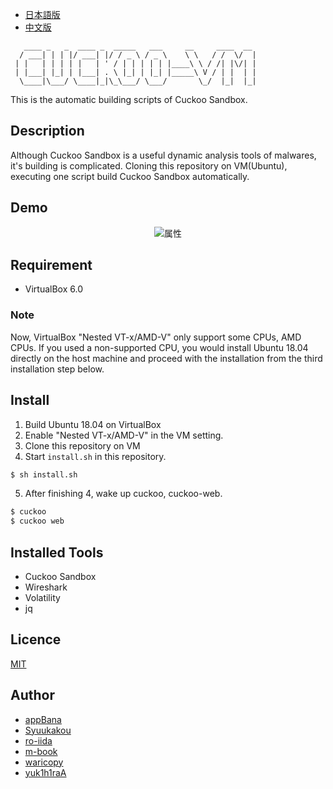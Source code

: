 - [日本語版](docs/README_JP.md)
- [中文版](docs/README_CN.md)

```
   ____ _   _  ____ _  _____   ___     __     ____  __
  / ___| | | |/ ___| |/ / _ \ / _ \    \ \   / /  \/  |
 | |   | | | | |   | ' / | | | | | |____\ \ / /| |\/| |
 | |___| |_| | |___| . \ |_| | |_| |_____\ V / | |  | |
  \____|\___/ \____|_|\_\___/ \___/       \_/  |_|  |_|

```

This is the automatic building scripts of Cuckoo Sandbox.


## Description
Although Cuckoo Sandbox is a useful dynamic analysis tools of malwares, it's building is complicated.
Cloning this repository on VM(Ubuntu), executing one script build Cuckoo Sandbox automatically.

## Demo

<div align="center">
<img src="https://github.com/tdu-isl/cuckoo-vm/wiki/images/demo.gif" alt="属性" title="demo">
</div>

## Requirement

- VirtualBox 6.0

### Note
Now, VirtualBox "Nested VT-x/AMD-V" only support some CPUs, AMD CPUs.
If you used a non-supported CPU, you would install Ubuntu 18.04 directly on the host machine and proceed with the installation from the third installation step below.

## Install

1. Build Ubuntu 18.04 on VirtualBox
2. Enable "Nested VT-x/AMD-V" in the VM setting.
3. Clone this repository on VM
4. Start `install.sh` in this repository.

```sh
$ sh install.sh
```

5. After finishing 4, wake up cuckoo, cuckoo-web.

```sh
$ cuckoo
$ cuckoo web
```

## Installed Tools
- Cuckoo Sandbox
- Wireshark
- Volatility
- jq

## Licence

[MIT](https://github.com/tdu-isl/cuckoo-vm/blob/develop/LICENSE)

## Author

- [appBana](https://github.com/howmuch515)
- [Syuukakou](https://github.com/Syuukakou)
- [ro-iida](https://github.com/rotten3156)
- [m-book](https://github.com/m-book)
- [waricopy](https://github.com/waricopy)
- [yuk1h1raA](https://github.com/yuk1h1ra)
